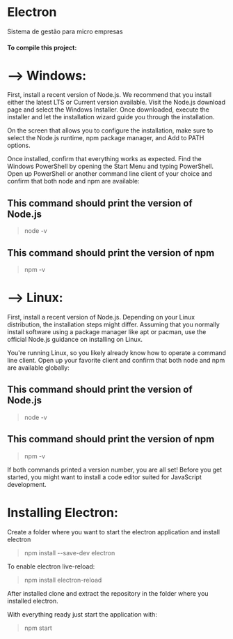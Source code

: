 # Electron
Sistema de gestão para micro empresas

#### To compile this project:

# --> Windows:

First, install a recent version of Node.js. We recommend that you install either the latest LTS or Current version available. Visit the Node.js download page and select the Windows Installer. Once downloaded, execute the installer and let the installation wizard guide you through the installation.

On the screen that allows you to configure the installation, make sure to select the Node.js runtime, npm package manager, and Add to PATH options.

Once installed, confirm that everything works as expected. Find the Windows PowerShell by opening the Start Menu and typing PowerShell. Open up PowerShell or another command line client of your choice and confirm that both node and npm are available:

## This command should print the version of Node.js
> node -v

## This command should print the version of npm
> npm -v

# --> Linux:

First, install a recent version of Node.js. Depending on your Linux distribution, the installation steps might differ. Assuming that you normally install software using a package manager like apt or pacman, use the official Node.js guidance on installing on Linux.

You're running Linux, so you likely already know how to operate a command line client. Open up your favorite client and confirm that both node and npm are available globally:

## This command should print the version of Node.js
> node -v

## This command should print the version of npm
> npm -v

If both commands printed a version number, you are all set! Before you get started, you might want to install a code editor suited for JavaScript development.



# Installing Electron:

Create a folder where you want to start the electron application and install electron
> npm install --save-dev electron

To enable electron live-reload:
> npm install electron-reload

After installed
clone and extract the repository in the folder where you installed electron.

With everything ready just start the application with:
> npm start 

